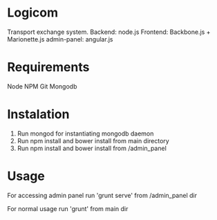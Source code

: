 Logicom
=======

Transport exchange system.
Backend: node.js
Frontend: Backbone.js + Marionette.js
admin-panel: angular.js


Requirements
============

Node
NPM
Git
Mongodb


Instalation
===========
1. Run mongod for instantiating mongodb daemon
2. Run npm install and bower install from main directory
3. Run npm install and bower install from /admin_panel


Usage
=====
For accessing admin panel run 'grunt serve' from /admin_panel dir

For normal usage run 'grunt' from main dir

